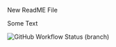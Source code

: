 New ReadME File

Some Text

![GitHub Workflow Status (branch)](https://img.shields.io/github/actions/workflow/status/Jimbo8927/sem/main.yml?branch=master)
